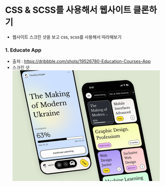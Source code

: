 # CSS & SCSS를 사용해서 웹사이트 클론하기

-   웹사이트 스크린 샷을 보고 css, scss를 사용해서 따라해보기

### 1. Educate App

-   출처 : https://dribbble.com/shots/19526780-Education-Courses-App
-   스크린 샷
    ![clone01|200x200](/CSS_Clone_Example/01.png)
